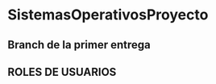 # SistemasOperativosProyecto
Branch de la primer entrega
-----------------------------------------------------------------------------------------------------------------------------------------------------------------------------------

## ROLES DE USUARIOS
